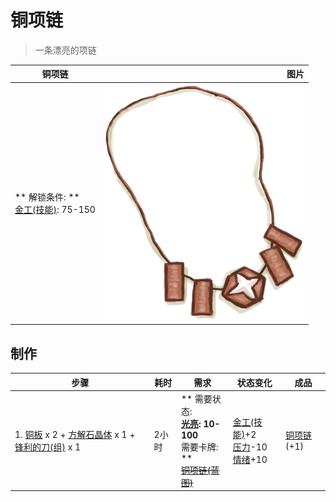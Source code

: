 # 铜项链  
> 一条漂亮的项链  
  
  铜项链  |   图片   
 ----  |  ----:   
 ** 解锁条件: **<br>[金工(技能)](Skill_Metalworking.md): 75-150  |  ![](Sprite/CopperNecklace.png)   
  
## 制作  
步骤  |  耗时  |  需求  |  状态变化  |  成品  
----  |  ----  |  ----  |  ----  |  ----  
1. [铜板](CopperSheet.md) x 2 + [方解石晶体](Calcite.md) x 1 + [锋利的刀(组)](GpTag_CutterAdv.md) x 1  |  2小时  |  ** 需要状态: **<br>[光亮](Light.md): 10-100<br>** 需要卡牌: **<br>~~[铜项链(蓝图)](Bp_CopperNecklace.md)~~  |  [金工(技能)](Skill_Metalworking.md)+2<br>[压力](Stress.md)-10<br>[情绪](Morale.md)+10  |  [铜项链](CopperNecklace.md)(+1)  
